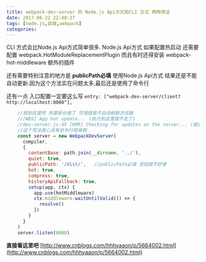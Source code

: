 ```yaml
---
title: webpack-dev-server 的 Node.js Api方式和CLI 方式 两种用法
date: 2017-06-22 22:40:27
tags: [node.js,前端,webpack]
categories:
---
```


CLI 方式会比Node.js Api方式简单很多.
Node.js Api方式 如果配置热启动 还需要配置 webpack.HotModuleReplacementPlugin 而且有时还得安装 webpack-hot-middleware 额外的插件

还有需要特别注意的地方是 **publicPath必填**
使用Node.js Api方式 结果还是不能自动更新.因为这个方法实在问题太多,最后还是使用了命令行

还有一点 入口配置一定要这么写 `entry: ["webpack-dev-server/client?http://localhost:8080"],`
```js
    //就到这里吧 热更新也做了 可惜就是不自动刷新浏览器
    //[WDS] App hot update... (执行到这里就不走了)
    //dev-server.js:45 [HMR] Checking for updates on the server... (就差这一句 不知道为啥)
    //这个写法真心没有命令行简单啊
    const server = new WebpackDevServer(
      compiler,
      {
        contentBase: path.join(__dirname, '../'),
        quiet: true,
        publicPath: '/dist/',   //publicPath必填 否则就不好使
        hot: true,
        compress: true,
        historyApiFallback: true,
        setup(app, ctx) {
          app.use(hotMiddleware)
          ctx.middleware.waitUntilValid(() => {
            resolve()
          })
        }
      }
    )
    server.listen(8080)
```

**直接看这里吧**
[http://www.cnblogs.com/hhhyaaon/p/5664002.html](http://www.cnblogs.com/hhhyaaon/p/5664002.html)